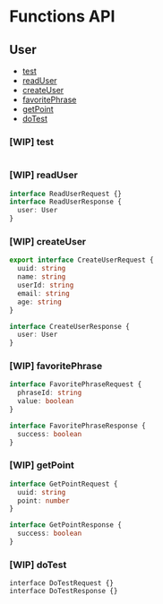 # Functions API
## User
- [test](#test)
- [readUser](#readUser)
- [createUser](#createUser)
- [favoritePhrase](#favoritePhrase)
- [getPoint](#getPoint)
- [doTest](#doTest)

### [WIP] test
```
```

### [WIP] readUser
```ts
interface ReadUserRequest {}
interface ReadUserResponse {
  user: User
}
```

### [WIP] createUser
```ts
export interface CreateUserRequest {
  uuid: string
  name: string
  userId: string
  email: string
  age: string
}

interface CreateUserResponse {
  user: User
}
```

### [WIP] favoritePhrase
```ts
interface FavoritePhraseRequest {
  phraseId: string
  value: boolean
}

interface FavoritePhraseResponse {
  success: boolean
}
```

### [WIP] getPoint
```ts
interface GetPointRequest {
  uuid: string
  point: number
}

interface GetPointResponse {
  success: boolean
}
```

### [WIP] doTest
```
interface DoTestRequest {}
interface DoTestResponse {}
```